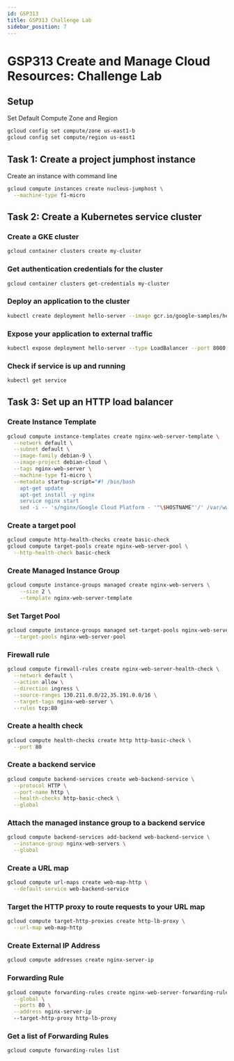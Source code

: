 ```yaml
---
id: GSP313
title: GSP313 Challenge Lab
sidebar_position: 7
---
```


# GSP313 Create and Manage Cloud Resources: Challenge Lab

## Setup
Set Default Compute Zone and Region
```bash
gcloud config set compute/zone us-east1-b
gcloud config set compute/region us-east1
```

## Task 1: Create a project jumphost instance

Create an instance with command line
```bash
gcloud compute instances create nucleus-jumphost \
  --machine-type f1-micro
```

## Task 2: Create a Kubernetes service cluster

### Create a GKE cluster
```bash
gcloud container clusters create my-cluster
```

### Get authentication credentials for the cluster
```bash
gcloud container clusters get-credentials my-cluster
```

### Deploy an application to the cluster
```bash
kubectl create deployment hello-server --image gcr.io/google-samples/hello-app:2.0
```

### Expose your application to external traffic
```bash
kubectl expose deployment hello-server --type LoadBalancer --port 8080
```

### Check if service is up and running
```bash
kubectl get service
```

## Task 3: Set up an HTTP load balancer

### Create Instance Template
```bash
gcloud compute instance-templates create nginx-web-server-template \
  --network default \
  --subnet default \
  --image-family debian-9 \
  --image-project debian-cloud \
  --tags nginx-web-server \
  --machine-type f1-micro \
  --metadata startup-script="#! /bin/bash
	apt-get update
	apt-get install -y nginx
	service nginx start
	sed -i -- 's/nginx/Google Cloud Platform - '"\$HOSTNAME"'/' /var/www/html/index.nginx-debian.html"
```

### Create a target pool

```bash
gcloud compute http-health-checks create basic-check
gcloud compute target-pools create nginx-web-server-pool \
  --http-health-check basic-check
```

### Create Managed Instance Group
```bash
gcloud compute instance-groups managed create nginx-web-servers \
	--size 2 \
	--template nginx-web-server-template
```

### Set Target Pool
```bash
gcloud compute instance-groups managed set-target-pools nginx-web-servers \
  --target-pools nginx-web-server-pool
```

### Firewall rule
```bash
gcloud compute firewall-rules create nginx-web-server-health-check \
  --network default \
  --action allow \
  --direction ingress \
  --source-ranges 130.211.0.0/22,35.191.0.0/16 \
  --target-tags nginx-web-server \
  --rules tcp:80
```

### Create a health check
```bash
gcloud compute health-checks create http http-basic-check \
  --port 80
```

### Create a backend service
```bash
gcloud compute backend-services create web-backend-service \
  --protocol HTTP \
  --port-name http \
  --health-checks http-basic-check \
  --global
```

### Attach the managed instance group to a backend service
```bash
gcloud compute backend-services add-backend web-backend-service \
  --instance-group nginx-web-servers \
  --global
```

### Create a URL map
```bash
gcloud compute url-maps create web-map-http \
  --default-service web-backend-service
```

### Target the HTTP proxy to route requests to your URL map
```bash
gcloud compute target-http-proxies create http-lb-proxy \
  --url-map web-map-http
```

### Create External IP Address
```bash
gcloud compute addresses create nginx-server-ip
```

### Forwarding Rule
```bash
gcloud compute forwarding-rules create nginx-web-server-forwarding-rule \
  --global \
  --ports 80 \
  --address nginx-server-ip
  --target-http-proxy http-lb-proxy
```

### Get a list of Forwarding Rules
```bash
gcloud compute forwarding-rules list
```